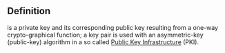 ## Definition

is a private key and its corresponding public key resulting from a one-way crypto-graphical function; a key pair is used with an asymmetric-key (public-key) algorithm in a so called [Public Key Infrastructure](public-key-infrastructure.md) (PKI).
